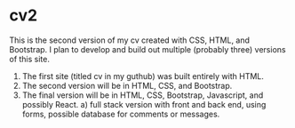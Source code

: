 # cv2
This is the second version of my cv created with CSS, HTML, and Bootstrap.
I plan to develop and build out multiple (probably three) versions of this site.

1. The first site (titled cv in my guthub) was built entirely with HTML.
2. The second version will be in HTML, CSS, and Bootstrap.
3. The final version will be in HTML, CSS, Bootstrap, Javascript, and possibly React.
    a) full stack version with front and back end, using forms, possible database for comments or messages.
